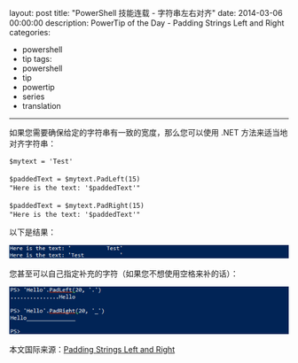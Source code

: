 ﻿layout: post
title: "PowerShell 技能连载 - 字符串左右对齐"
date: 2014-03-06 00:00:00
description: PowerTip of the Day - Padding Strings Left and Right
categories:
- powershell
- tip
tags:
- powershell
- tip
- powertip
- series
- translation
---
如果您需要确保给定的字符串有一致的宽度，那么您可以使用 .NET 方法来适当地对齐字符串：

    $mytext = 'Test'
    
    $paddedText = $mytext.PadLeft(15)
    "Here is the text: '$paddedText'"
    
    $paddedText = $mytext.PadRight(15)
    "Here is the text: '$paddedText'" 

以下是结果：

![](/img/2014-03-06-padding-strings-left-and-right-001.png)

您甚至可以自己指定补充的字符（如果您不想使用空格来补的话）：

![](/img/2014-03-06-padding-strings-left-and-right-002.png)

<!--more-->
本文国际来源：[Padding Strings Left and Right](http://community.idera.com/powershell/powertips/b/tips/posts/padding-strings-left-and-right)
